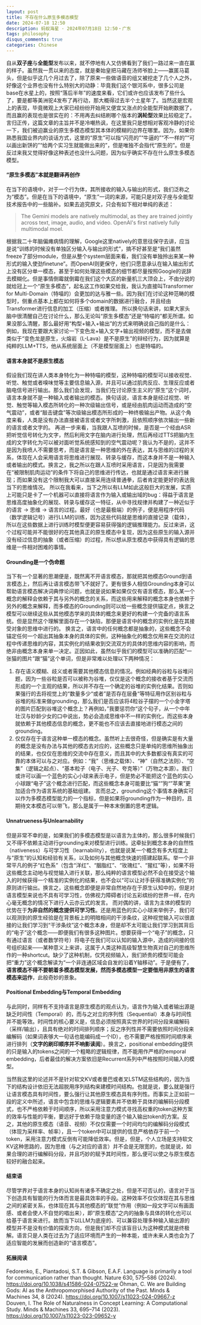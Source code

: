 ```yaml
---
layout: post
title: 不存在什么原生多模态模型
date: 2024-07-18 12:50
description: 蚂蚁海星 · 2024年07月18日 12:50・广东
tags: philosophy
disqus_comments: true
categories: Chinese
---
```


自从**双子座**与**全能型**发布以来，就不停地有人又仿佛看到了我们一路过来一直在赢的样子。虽然我一贯以来的态度，就是秦始皇把马藏在汤师爷脸上——赢匿马葛头，但是似乎这几个月过去了，除了原来一些做语音的组又被挖走了几个人之外，好像这个业界也没有什么特别大的动静：毕竟我们这个银河系中，很多公司是base在水星上的，按照“落后半年”的速度来看，它们或许也应该发布了些什么了，要是都等美洲驼4发布了再行动，那大概得过去半个土星年了。当然这是宏观上的表现，毕竟微观上大家已经纷纷开始用又便宜又涨点的全能型开始刷数据了，而且赢的表现也是很实在的：不用再去纠结刷哪个版本的**涡轮型**效果比较稳定了。
言归正传，这篇文章的主旨并不是冷嘲热讽，在这里我只是想相对客观冷静的讨论一下，我们被迫赢业的原生多模态模型其本体的模糊的边界在哪里。因为，如果你熟悉我国业界内的谈话方式，这里的“原生”可以指“闪亮的”“牛逼的”“不一样的”“可以画出新饼的”“给两个实习生就能做出来的”，但是唯独不会指代“原生的”。但是反过来我又觉得好像这种表述也没什么问题，因为似乎确实不存在什么原生多模态模型。

#### “原生多模态”本就是翻译再创作

在当下的语境中，对于一个行为体，其所接收的输入与输出的形式，我们泛称之为“模态”。但是在当下的语境中，“原生”一词的来源，可能只是对双子座与全能型技术报告中的一些脑补。如果去追究原文，只会有如下相对单纯的表述：
> The Gemini models are natively multimodal, as they are trained jointly across text, image, audio, and video.
> OpenAI's first natively fully multimodal moel.

根据我二十年脑偏瘫病情的理解，Google这里natively的意思往保守去讲，应当是说“训练的时候没有单独区分输入与输出的形式”，搞不好甚至是“我们虽然freeze了部分module，但是从整个system层面来看，我们没有单独拎出来某一种形式的输入使劲finetune”。而OpenAI则更保守，他们只愿意承认在输入输出形式上没有区分单一模态，甚至于如何处理这些模态的细节都尽量按照Google的说辞去模糊化。但是事情倒霉就倒霉在我们这个大区的新量机三大顶会上，不由分说的就给冠上一个“原生多模态”，起名这工作如果交给我，我认为直接叫Transformer for Multi-Domain（特喵的）会更加的达与雅一些。因为我们在讨论这种范畴的模型时，侧重点基本上都在如何将多个domain的数据进行融合，并且经由Transformer进行信息的加工（压缩）或者推理。
所以换句话来讲，如果大家头脑中很清醒自己在讨论什么，那么无论叫“原生多模态”还是“特喵的”都无所谓。如果没那么清醒，那么最好用“构型+输入+输出”的方式来明确说自己指的是什么：例如，我现在要跟大家讨论一下变色龙+输入文字+输出视频的模型，而不是去做类似于“变色龙是原生，火熔岩（L-Lava）是不是原生”的辩经行为，因为就算是纯粹的LLM+TTS，他从系统层面上（不是模型层面上）也是特喵的。

#### 语言本身就不是原生模态

假设我们现在讲人类本身特化为一种特喵的模型，这种特喵的模型可以接收视觉、听觉、触觉或者嗅味觉等主要信息输入源，并且可以通过肌肉反应、生理反应或者脑电信号进行输出。那么我们会发现，当我们在讨论原生主义的“原生”这个词时，语言本身就不是一种输入或者输出的模态。换句话说，语言本身是经过视觉、听觉、触觉等输入模态所转化的一种次级输出信号，或是经由肌肉运动而造成的“空气震动”，或者“敲击键盘”等次级输出模态所形成的一种终极输出产物。从这个角度来看，人类是没有办法直接被语言或者文字所刺激，且依照顺序依次输出一些新的语言或者文字的。
再进一步来看，当我跟人互喷的时候，是否是一个经由ASR把听觉信号转化为文字，然后利用文字在脑内进行处理，然后再经过TTS把脑内生成的文字转化为可以被对面听觉系统感知到的空气震动呢？我认为不是的，这并不是因为我喷人不需要思考，而是语言是一种思维的外在表达，其与思维的过程的关系，体现在人会采用语言将思维进行展现、转录与缓存，而这本身并不是一种输入或者输出的模式。换言之，我之所以在跟人互喷时采用语言，只是因为我需要在“被限制肌肉运动”的条件下将自己的思维进行传达，也就是通过语言来进行展现；而如果没有这个限制我大可以直接采用连续普通拳，后者肯定能更好的表达我当下的思维情况。
所以在我看来，当下之所以有LLM如此这般巨大的发展，实质上可能只是卡了一个机器可以直接将语言作为输入或输出域的bug：得益于语言是思维高度抽象化的展现、转录与缓存这一特征，从中寻找规律并构建了一种近似于的语言 -> 思维 -> 语言的过程。最好（也是最极端）的例子，便是用程序代码（数学逻辑记号）进行LLM的训练，因为这些代码就是思维的直接记录（载体），所以在这些数据上进行训练时模型便更容易获得强的逻辑推理能力。反过来讲，这个过程可能并不能很好的在其他真正的原生模态中复现，因为这些原生的输入源并没有经过信息的抽象（或者压缩）的过程，所以想从原生模态中获得具有逻辑的思维是一件相对困难的事情。

#### Grounding是一个伪命题

当下有一个显著的思潮便是，既然离不开语言模态，那就把其他模态Ground到语言模态上，然后再让语言模态带飞不就好了。更有很多人相信Grounding本身可以帮助语言模态解决词典悖论问题，也就是说如果如果仅仅有语言模态，那么某一个概念的解释会依赖于其与另外的概念的关系，而这些用来解释的概念本身也依赖于另外的概念来解释，而多模态的Grounding则可以给一些概念提供锚定点，换言之模型可以继续这些从其他模态学来的具体的概念来更好的构建一个完备的语言系统。但是显然这个理解里面存在一个缺陷，那便是语言中的概念的实例化是在其接受对象的思维中进行的。
换言之，语言中的任何概念都是抽象的，这些概念不会锚定任何一个超出其抽象本身的具体的实例，这种抽象化的概念仅用来在交流的过程中传递思维的内容，其实例化的结果收到交流双方的具体的思维内容的影响，而绝非由概念本身来单一决定。正因如此，虽然似乎我们的模型可以准确的匹配“一张猫的图片”跟“猫”这个单词，但是非常难以处理以下两种情况：

1. 存在语义模糊、歧义或者需要其他模态信息的情况。例如经典的谷粒与谷堆问题，因为一些谷粒是否可以被称为谷堆，仅仅是这个概念的接收者基于交流而形成的一个主观的结果，所以并不存在一个确定的谷堆的实例化结果。否则如果强行的去将视觉上的“数量多少“或者”是否存在层叠“等特征用作区别谷粒与谷堆的标准来做grounding，那么我们是否应该将4粒谷子摆的一个小金字塔的图片匹配到谷堆这个概念上？再例如，”我要惩罚你“这个句子，从一个中年壮汉与妙龄少女的口中说出，势必会造成思维中不一样的实例化，而这些本身就依赖于其他模态信息的概念，更不能也不应该去直接地进行模态之间的grounding。
2. 仅仅存在于语言这种单一模态的概念。虽然听上去很奇怪，但是确实是有大量的概念是没有办法与其他的模态去对应的，这些概念只是单纯的思维所抽象出的结果，也仅仅在思维的交流中存在意义，而且其中的大多数都没有真实的可靠的本体可以与之对应。例如：“我”（思维之载体）、“神”（自然之法则）、“空集”（逻辑之起点）、“基本粒子（电子、光子、夸克等）”（万物之本源）。我们或许可以画一个蓝色的实心小球来表示电子，但是势必不能把这个蓝色的实心小球跟“电子”这个概念进行匹配，而这些概念本身可能要比“猫“”狗“”苹果”更加适合作为语言系统的基础组建。
言而总之，grounding这个事情本身确实可以作为多模态模型能力的一个指标，但是如果将grounding作为一种目的，且期待文本模态可以带飞，那么是属于一种本末倒置的思考逻辑。

#### Unnatrueness与Unlearnability

但是非常不幸的是，如果我们的多模态模型是以语言为主体的，那么很多时候我们又不得不依赖主动进行grounding来对模型进行训练。这牵扯到概念本身的自然性（nativeness）与可学习性（learnability），也就是说某一个概念有多大程度上与“原生”的认知和经验有关系，以及如何与其他概念快速的搭建起联系。举一个非常平凡的例子“红色系”（包含“洋红”、“胭脂红”、“玫瑰红”、“猩红”等），如果不将这些概念主动地与视觉输入进行关联，那么纯粹的语言模型必然不会在接受这个输入的时候获得一个精准的实例化的结果，也不会以“可以让对手获得准确实例化”的原则进行输出。换言之，这些概念即便是非常自然地存在于原生认知中的，但是对语言模型来说也不具有可学习性，仿佛视力障碍者讨论五彩缤纷的世界一样，在内心毫无概念的情况下进行人云亦云式的发言。
而对偶的讲，语言为主体的模型的优势在于**为非自然的概念提供可学习性**。还是用蓝色的实心小球来举例子，我们可以观测到的原生经验是在背景板上的明暗相间的干涉条纹，这种视觉输入可以很直接的让我们学习到“干涉条纹”这个概念本身，但是却不太可能让我们学习到其背后的“电子”这个概念——即便我们有很多这种图片。想要获得一个“电子”的概念，只有通过语言（或者数学符号）将电子在我们可以认知的输入源中，造成的间接的信号组织起来——某种意义上来讲，这属于人类这种高级智慧生物真对自己的思维所作的一种shortcut。缺少了这种机制，仅凭视频输入，我们娇贵的模型可能会把“重力”这个概念解读为“一个非连通区域会自发的沿着Y轴移动”。于是便有了，**语言模态不得不要朝着多模态模型发展，然而多模态模型一定要借用非原生的语言模态来运作**，此般奇妙的景象。

#### Positional Embedding与Temporal Embedding

与此同时，同样有不支持语言是原生模态的观点认为，语言作为输入或者输出源是缺乏时间性（Temporal）的，而与之对立的序列性（Sequential）本身与时间性并不能等效。时间性的核心要义是，信息必须按照真实世界的时间分段来编解码（采样/输出），且具有绝对的时间排列顺序；反之序列性并不需要依照时间分段来编解码（如果词表够大一句话也能编码成一个ID），也不需要严格按照时间顺序来进行排列（**文字的刷印顺序并不响影读阅**）。换言之，positional embedding提供的只是输入的tokens之间的一个粗略的逻辑规律，而不能用作严格的temporal embedding，后者最佳的解决方案依旧是Recurrent系列中严格按照时间输入的模型。

当然我这里的论述并不是针对软文KV或者曼巴或者叉LSTM这些结构的，因为当下的结构设计依旧无法超脱用序列结构来建模时间结构。也就是说，要么就是强行让语言模态具有时间性，要么强行让其他原生模态具有序列性。而事实上正如前一段的定义中所述，语言中包含的思维与逻辑要素并不依赖于具体的编解码分段模式，也不严格依赖于时间顺序，所以采用注意力模式寻找高权重的token这种方案的效率与性能的平衡，要远好于依赖于隐变量的逐个输入输出token的方案。反之，其他的原生模态（语音、视频）不仅仅需要一个时间均匀的编解码分段模式（体现为采样率、帧率），且一个token中可以提供的信息严格依存于前一个token，采用注意力模式反倒有可能降低效率。但是，但是，个人立场是支持软文KV这种思路的，因为思维（与之对应的语言）并不会是无限宽的，也就是说，如果合理的进行编解码分段，并且巧妙的赋予其时间性，那么便可以使之与原生模态较好的融合起来。

#### 结束语

尽管学界对于语言本身的认知尚有诸多不确定之处，但是不可否认的，语言对于当下创造具有智能的行为体而言是最具效率的手段。这种效率不仅仅体现在其与思维之间的紧密关系，也体现在其与其他模态的“联觉”作用（例如一段文字可以有画面感、或者会使人不自觉的唱出来），即“原生模态”之内的抽象与具体的转化也可以给基于语言来进行。故而当下以LLM为底座的、可以兼容处理多种输入输出源的模型并不是没有价值的探索方向，但是我们却不应该盲目认为这种模式就是终极解。语言只是人类在过去为了适应环境而产生的一种本能，或许未来人类也会为了适应智能的发展而创造新的“语言模态”。

#### 拓展阅读

Fedorenko, E., Piantadosi, S.T. & Gibson, E.A.F. Language is primarily a tool for communication rather than thought. Nature 630, 575–586 (2024). <https://doi.org/10.1038/s41586-024-07522-w>
Öhman, C. We are Building Gods: AI as the Anthropomorphised Authority of the Past. Minds & Machines 34, 8 (2024). <https://doi.org/10.1007/s11023-024-09667-z>
Douven, I. The Role of Naturalness in Concept Learning: A Computational Study. Minds & Machines 33, 695–714 (2023). <https://doi.org/10.1007/s11023-023-09652-y>
